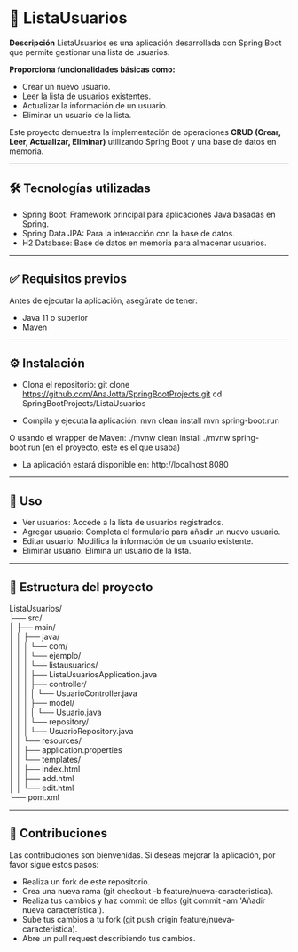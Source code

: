 # 👥 ListaUsuarios

**Descripción**
ListaUsuarios es una aplicación desarrollada con Spring Boot que permite gestionar una lista de usuarios.

**Proporciona funcionalidades básicas como:**

- Crear un nuevo usuario.
- Leer la lista de usuarios existentes.
- Actualizar la información de un usuario.
- Eliminar un usuario de la lista.

Este proyecto demuestra la implementación de operaciones **CRUD (Crear, Leer, Actualizar, Eliminar)** utilizando Spring Boot y una base de datos en memoria.

---

## 🛠 Tecnologías utilizadas

- Spring Boot: Framework principal para aplicaciones Java basadas en Spring.
- Spring Data JPA: Para la interacción con la base de datos.
- H2 Database: Base de datos en memoria para almacenar usuarios.

---

## ✅ Requisitos previos

Antes de ejecutar la aplicación, asegúrate de tener:

- Java 11 o superior
- Maven

---

## ⚙️ Instalación

- Clona el repositorio:
git clone https://github.com/AnaJotta/SpringBootProjects.git
cd SpringBootProjects/ListaUsuarios

- Compila y ejecuta la aplicación:
mvn clean install
mvn spring-boot:run

O usando el wrapper de Maven:
./mvnw clean install
./mvnw spring-boot:run (en el proyecto, este es el que usaba)

- La aplicación estará disponible en: http://localhost:8080

---

## 📲 Uso

- Ver usuarios: Accede a la lista de usuarios registrados.
- Agregar usuario: Completa el formulario para añadir un nuevo usuario.
- Editar usuario: Modifica la información de un usuario existente.
- Eliminar usuario: Elimina un usuario de la lista.

---

## 📂 Estructura del proyecto

ListaUsuarios/<br>
├── src/<br>
│   ├── main/<br>
│   │   ├── java/<br>
│   │   │   └── com/<br>
│   │   │       └── ejemplo/<br>
│   │   │           └── listausuarios/<br>
│   │   │               ├── ListaUsuariosApplication.java<br>
│   │   │               ├── controller/<br>
│   │   │               │   └── UsuarioController.java<br>
│   │   │               ├── model/<br>
│   │   │               │   └── Usuario.java<br>
│   │   │               └── repository/<br>
│   │   │                   └── UsuarioRepository.java<br>
│   │   └── resources/<br>
│   │       ├── application.properties<br>
│   │       └── templates/<br>
│   │           ├── index.html<br>
│   │           ├── add.html<br>
│   │           └── edit.html<br>
└── pom.xml<br>

---

## 👏 Contribuciones
Las contribuciones son bienvenidas. Si deseas mejorar la aplicación, por favor sigue estos pasos:
- Realiza un fork de este repositorio.
- Crea una nueva rama (git checkout -b feature/nueva-caracteristica).
- Realiza tus cambios y haz commit de ellos (git commit -am 'Añadir nueva característica').
- Sube tus cambios a tu fork (git push origin feature/nueva-caracteristica).
- Abre un pull request describiendo tus cambios.
